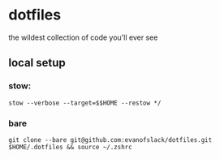 # dotfiles

the wildest collection of code you'll ever see

## local setup

### stow:
`stow --verbose --target=$$HOME --restow */`

### bare
`git clone --bare git@github.com:evanofslack/dotfiles.git $HOME/.dotfiles && source ~/.zshrc`
